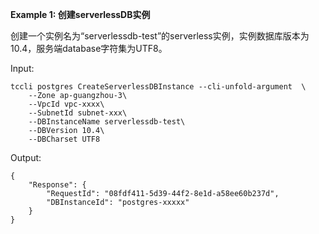 **Example 1: 创建serverlessDB实例**

创建一个实例名为“serverlessdb-test”的serverless实例，实例数据库版本为10.4，服务端database字符集为UTF8。

Input: 

```
tccli postgres CreateServerlessDBInstance --cli-unfold-argument  \
    --Zone ap-guangzhou-3\
    --VpcId vpc-xxxx\
    --SubnetId subnet-xxx\
    --DBInstanceName serverlessdb-test\
    --DBVersion 10.4\
    --DBCharset UTF8
```

Output: 
```
{
    "Response": {
        "RequestId": "08fdf411-5d39-44f2-8e1d-a58ee60b237d",
        "DBInstanceId": "postgres-xxxxx"
    }
}
```

